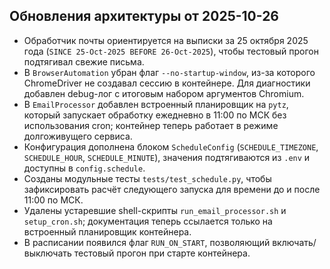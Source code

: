 ## Обновления архитектуры от 2025-10-26

- Обработчик почты ориентируется на выписки за 25 октября 2025 года (`SINCE 25-Oct-2025 BEFORE 26-Oct-2025`), чтобы тестовый прогон подтягивал свежие письма.
- В `BrowserAutomation` убран флаг `--no-startup-window`, из-за которого ChromeDriver не создавал сессию в контейнере. Для диагностики добавлен debug-лог с итоговым набором аргументов Chromium.
- В `EmailProcessor` добавлен встроенный планировщик на `pytz`, который запускает обработку ежедневно в 11:00 по МСК без использования cron; контейнер теперь работает в режиме долгоживущего сервиса.
- Конфигурация дополнена блоком `ScheduleConfig` (`SCHEDULE_TIMEZONE`, `SCHEDULE_HOUR`, `SCHEDULE_MINUTE`), значения подтягиваются из `.env` и доступны в `config.schedule`.
- Созданы модульные тесты `tests/test_schedule.py`, чтобы зафиксировать расчёт следующего запуска для времени до и после 11:00 по МСК.
- Удалены устаревшие shell-скрипты `run_email_processor.sh` и `setup_cron.sh`; документация теперь ссылается только на встроенный планировщик контейнера.
- В расписании появился флаг `RUN_ON_START`, позволяющий включать/выключать тестовый прогон при старте контейнера.
